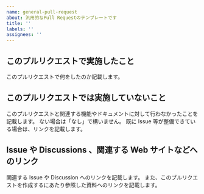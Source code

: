 ```yaml
---
name: general-pull-request
about: 汎用的なPull Requestのテンプレートです
title: ''
labels: ''
assignees: ''
---
```


## このプルリクエストで実施したこと

このプルリクエストで何をしたのか記載します。

## このプルリクエストでは実施していないこと

このプルリクエストと関連する機能やドキュメントに対して行わなかったことを記載します。
ない場合は「なし」で構いません。
既に Issue 等が整備できている場合は、リンクを記載します。

## Issue や Discussions 、関連する Web サイトなどへのリンク

関連する Issue や Discussion へのリンクを記載します。
また、このプルリクエストを作成するにあたり参照した資料へのリンクを記載します。
